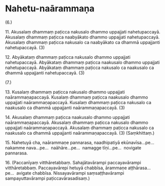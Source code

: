 

# Nahetu-naārammaṇa





(6.)

11\. Akusalaṃ dhammaṃ paṭicca nakusalo dhammo uppajjati nahetupaccayā. Akusalaṃ dhammaṃ paṭicca naabyākato dhammo uppajjati nahetupaccayā. Akusalaṃ dhammaṃ paṭicca nakusalo ca naabyākato ca dhammā uppajjanti nahetupaccayā. (3)

12\. Abyākataṃ dhammaṃ paṭicca nakusalo dhammo uppajjati nahetupaccayā. Abyākataṃ dhammaṃ paṭicca naakusalo dhammo uppajjati nahetupaccayā. Abyākataṃ dhammaṃ paṭicca nakusalo ca naakusalo ca dhammā uppajjanti nahetupaccayā. (3)

(7.)

13\. Kusalaṃ dhammaṃ paṭicca nakusalo dhammo uppajjati naārammaṇapaccayā. Kusalaṃ dhammaṃ paṭicca naakusalo dhammo uppajjati naārammaṇapaccayā. Kusalaṃ dhammaṃ paṭicca nakusalo ca naakusalo ca dhammā uppajjanti naārammaṇapaccayā. (3)

14\. Akusalaṃ dhammaṃ paṭicca naakusalo dhammo uppajjati naārammaṇapaccayā. Akusalaṃ dhammaṃ paṭicca nakusalo dhammo uppajjati naārammaṇapaccayā. Akusalaṃ dhammaṃ paṭicca nakusalo ca naakusalo ca dhammā uppajjanti naārammaṇapaccayā. (3) (Saṃkhittaṃ.)

15\. Nahetuyā cha, naārammaṇe pannarasa, naadhipatiyā ekūnavīsa…pe…  nakamme nava…pe…  naāhāre…pe…  namagge tīṇi…pe…  novigate pannarasa.

16\. (Paccanīyaṃ vitthāretabbaṃ. Sahajātavārampi paccayavārampi vitthāretabbaṃ. Paccayavārepi hetuyā chabbīsa, ārammaṇe aṭṭhārasa…pe…  avigate chabbīsa. Nissayavārampi saṃsaṭṭhavārampi sampayuttavārampi paṭiccavārasadisaṃ.)



